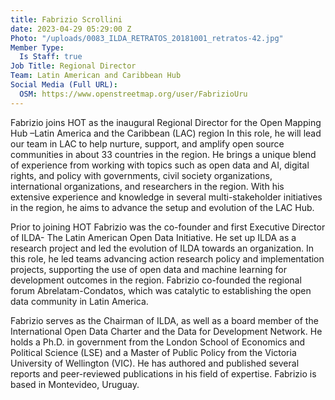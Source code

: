 ```yaml
---
title: Fabrizio Scrollini
date: 2023-04-29 05:29:00 Z
Photo: "/uploads/0083_ILDA_RETRATOS_20181001_retratos-42.jpg"
Member Type:
  Is Staff: true
Job Title: Regional Director
Team: Latin American and Caribbean Hub
Social Media (Full URL):
  OSM: https://www.openstreetmap.org/user/FabrizioUru
---
```


Fabrizio joins HOT as the inaugural Regional Director for the Open Mapping Hub –Latin America and the Caribbean (LAC) region In this role, he will lead our team in LAC to help nurture, support, and amplify open source communities in about 33 countries in the region. He brings a unique blend of experience from working with topics such as open data and AI, digital rights, and policy with governments, civil society organizations, international organizations, and researchers in the region. With his extensive experience and knowledge in several multi-stakeholder initiatives in the region, he aims to advance the setup and evolution of the LAC Hub.

Prior to joining HOT Fabrizio was the co-founder and first Executive Director of ILDA- The Latin American Open Data Initiative. He set up ILDA as a research project and led the evolution of ILDA towards an organization. In this role, he led teams advancing action research policy and implementation projects, supporting the use of open data and machine learning for development outcomes in the region. Fabrizio co-founded the regional forum Abrelatam-Condatos, which was catalytic to establishing the open data community in Latin America.

Fabrizio serves as the Chairman of ILDA, as well as a board member of the International Open Data Charter and the Data for Development Network. He holds a Ph.D. in government from the London School of Economics and Political Science (LSE) and a Master of Public Policy from the Victoria University of Wellington (VIC). He has authored and published several reports and peer-reviewed publications in his field of expertise. Fabrizio is based in Montevideo, Uruguay.